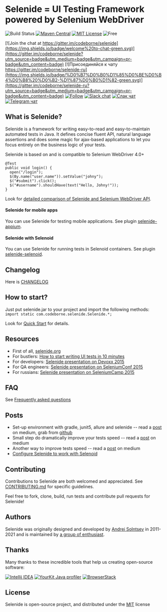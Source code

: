 # Selenide = UI Testing Framework powered by Selenium WebDriver

![Build Status](https://github.com/selenide/selenide/workflows/Run%20tests/badge.svg)
[![Maven Central](https://img.shields.io/maven-central/v/com.codeborne/selenide.svg)](https://search.maven.org/artifact/com.codeborne/selenide)
[![MIT License](http://img.shields.io/badge/license-MIT-green.svg)](https://github.com/selenide/selenide/blob/master/LICENSE)
![Free](https://img.shields.io/badge/free-open--source-green.svg)

[![Join the chat at https://gitter.im/codeborne/selenide](https://img.shields.io/badge/welcome%20to-chat-green.svg)](https://gitter.im/codeborne/selenide?utm_source=badge&utm_medium=badge&utm_campaign=pr-badge&utm_content=badge)
[![Присоединяйся к чату https://gitter.im/codeborne/selenide-ru](https://img.shields.io/badge/%D0%B7%D0%B0%D1%85%D0%BE%D0%B4%D0%B8%20%D0%B2-%D1%87%D0%B0%D1%82-green.svg)](https://gitter.im/codeborne/selenide-ru?utm_source=badge&utm_medium=badge&utm_campaign=pr-badge&utm_content=badge)
[![Follow](https://img.shields.io/twitter/follow/selenide.svg?style=social&label=Follow)](https://twitter.com/selenide)
[![Slack chat](https://img.shields.io/badge/slack-chat-yellow.svg)](https://testers.io/messages/selenide)
[![Слак чат](https://img.shields.io/badge/слак-чат-yellow.svg)](https://softwaretesters.slack.com/messages/selenide_ru)
[![Telegram чат](https://img.shields.io/badge/Telegram-%D1%87%D0%B0%D1%82-blue.svg)](https://t.me/selenide_ru)

## What is Selenide?

Selenide is a framework for writing easy-to-read and easy-to-maintain automated tests in Java.
It defines concise fluent API, natural language assertions and does some magic for ajax-based applications to let you focus entirely on the business logic of your tests.

Selenide is based on and is compatible to Selenium WebDriver 4.0+

    @Test
    public void login() {
      open("/login");
      $(By.name("user.name")).setValue("johny");
      $("#submit").click();
      $("#username").shouldHave(text("Hello, Johny!"));
    }

Look for [detailed comparison of Selenide and Selenium WebDriver API](https://github.com/selenide/selenide/wiki/Selenide-vs-Selenium).

#### Selenide for mobile apps
You can use Selenide for testing mobile applications. See plugin [selenide-appium](https://github.com/selenide/selenide-appium).

#### Selenide with Selenoid
You can use Selenide for running tests in Selenoid containers. See plugin [selenide-selenoid](https://github.com/selenide/selenide-selenoid).


## Changelog

Here is [CHANGELOG](https://github.com/selenide/selenide/blob/master/CHANGELOG.md)

## How to start?

Just put selenide.jar to your project and import the following methods: `import static com.codeborne.selenide.Selenide.*;`

Look for [Quick Start](https://github.com/selenide/selenide/wiki/Quick-Start) for details.

## Resources

* First of all, [selenide.org](http://selenide.org)
* For bustlers: [How to start writing UI tests in 10 minutes](http://selenide.org/2014/10/01/how-to-start-writing-ui-tests/)
* For developers: [Selenide presentation on Devoxx 2015](http://selenide.org/2015/11/13/selenide-on-devoxx/)
* For QA engineers: [Selenide presentation on SeleniumConf 2015](http://selenide.org/2015/09/23/selenide-on-seleniumconf/)
* For russians: [Selenide presentation on SeleniumCamp 2015](http://seleniumcamp.com/materials/good-short-test/)

## FAQ

See [Frequently asked questions](http://selenide.org/faq.html)

## Posts
- Set-up environment with gradle, junit5, allure and selenide -- read a [post](https://medium.com/@rosolko/simple-allure-2-configuration-for-gradle-8cd3810658dd) on medium, grab from [github](https://github.com/rosolko/allure-gradle-configuration)
- Small step do dramatically improve your tests speed -- read a [post](https://medium.com/@rosolko/boost-you-autotests-with-fast-authorization-b3eee52ecc19) on medium
- Another way to improve tests speed -- read a [post](https://medium.com/@rosolko/fast-authorization-level-local-storage-6c84e9b3cef1) on medium
- [Configure Selenide to work with Selenoid](https://medium.com/@rosolko/configure-selenide-to-work-with-selenoid-8835cd6dc7d2)

## Contributing

Contributions to Selenide are both welcomed and appreciated. 
See [CONTRIBUTING.md](CONTRIBUTING.md) for specific guidelines.

Feel free to fork, clone, build, run tests and contribute pull requests for Selenide!


## Authors

Selenide was originally designed and developed by [Andrei Solntsev](http://asolntsev.github.io/) in 2011-2021
 and is maintained by [a group of enthusiast](https://github.com/orgs/selenide/people).

## Thanks

Many thanks to these incredible tools that help us creating open-source software:

[![Intellij IDEA](https://cloud.google.com/tools/images/icon_IntelliJIDEA.png)](http://www.jetbrains.com/idea)
[![YourKit Java profiler](http://selenide.org/images/yourkit.png)](https://www.yourkit.com/features/)
[![BrowserStack](https://www.browserstack.com/images/mail/browserstack-logo-footer.png)](https://www.browserstack.com)

## License

Selenide is open-source project, and distributed under the [MIT](http://choosealicense.com/licenses/mit/) license

